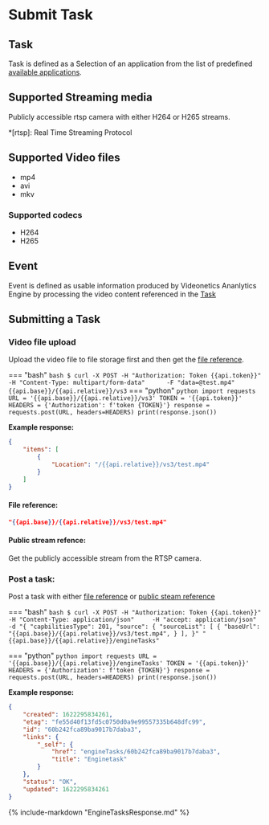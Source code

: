 # Submit Task

## Task

Task is defined as a Selection of an application from the list of predefined [available applications](/avaliable-apps/).

## Supported Streaming media

Publicly accessible rtsp camera with either H264 or H265 streams.

*[rtsp]: Real Time Streaming Protocol

## Supported Video files
* mp4
* avi
* mkv

### Supported codecs
* H264
* H265

## Event
Event is defined as usable information produced by Videonetics Ananlytics Engine by processing the video content referenced in the [Task](#task)

## Submitting a Task

### Video file upload
Upload the video file to file storage first and then get the [file reference](#file-reference).

=== "bash"
    ``` bash
    $ curl -X POST -H "Authorization: Token {{api.token}}" 
    -H "Content-Type: multipart/form-data"     
    -F "data=@test.mp4" {{api.base}}/{{api.relative}}/vs3
    ```
=== "python"
    ``` python
    import requests
    URL = '{{api.base}}/{{api.relative}}/vs3'
    TOKEN = '{{api.token}}'
    HEADERS = {'Authorization': f'token {TOKEN}'}
    response = requests.post(URL, headers=HEADERS)
    print(response.json())
    ```

**Example response:**
``` json
{
    "items": [
        {
            "Location": "/{{api.relative}}/vs3/test.mp4"
        }
    ]
}
```

#### File reference:
``` json
"{{api.base}}/{{api.relative}}/vs3/test.mp4"
```

#### Public stream refence:
Get the publicly accessible stream from the RTSP camera.

### Post a task:

Post a task with either [file reference](#file-reference) or [public steam reference](#public-stream-refence)


=== "bash"
    ``` bash
    $ curl -X POST -H "Authorization: Token {{api.token}}"
    -H "Content-Type: application/json"    
    -H "accept: application/json"
    -d "{
    "capbilitiesType": 201,
    "source": {
        "sourceList": [
        {
            "baseUrl": "{{api.base}}/{{api.relative}}/vs3/test.mp4",
        }
        ],
    }" "{{api.base}}/{{api.relative}}/engineTasks"
    ```
    
=== "python"
    ``` python
    import requests
    URL = '{{api.base}}/{{api.relative}}/engineTasks'
    TOKEN = '{{api.token}}'
    HEADERS = {'Authorization': f'token {TOKEN}'}
    response = requests.post(URL, headers=HEADERS)
    print(response.json())
    ```

**Example response:**
``` json
{
    "created": 1622295834261,
    "etag": "fe55d40f13fd5c0750d0a9e99557335b648dfc99",
    "id": "60b242fca89ba9017b7daba3",
    "links": {
        "_self": {
            "href": "engineTasks/60b242fca89ba9017b7daba3",
            "title": "Enginetask"
        }
    },
    "status": "OK",
    "updated": 1622295834261
}
```

{% include-markdown "EngineTasksResponse.md" %}